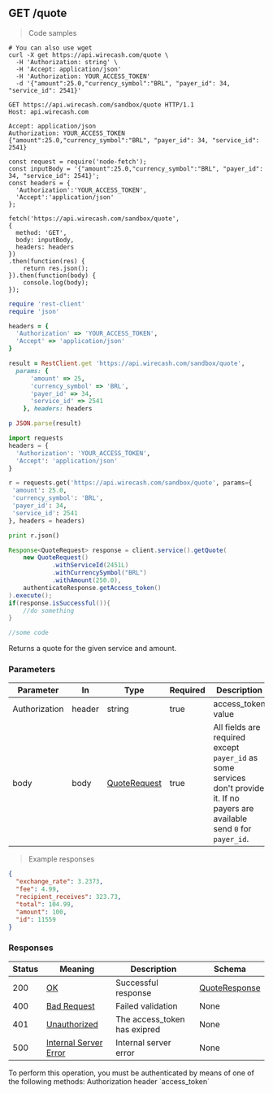 ## GET /quote

> Code samples

```shell
# You can also use wget
curl -X get https://api.wirecash.com/quote \
  -H 'Authorization: string' \
  -H 'Accept: application/json'
  -H 'Authorization: YOUR_ACCESS_TOKEN'
  -d '{"amount":25.0,"currency_symbol":"BRL", "payer_id": 34, "service_id": 2541}'
```

```http
GET https://api.wirecash.com/sandbox/quote HTTP/1.1
Host: api.wirecash.com

Accept: application/json
Authorization: YOUR_ACCESS_TOKEN
{"amount":25.0,"currency_symbol":"BRL", "payer_id": 34, "service_id": 2541}
```

```javascript--nodejs
const request = require('node-fetch');
const inputBody = '{"amount":25.0,"currency_symbol":"BRL", "payer_id": 34, "service_id": 2541}';
const headers = {
  'Authorization':'YOUR_ACCESS_TOKEN',
  'Accept':'application/json'
};

fetch('https://api.wirecash.com/sandbox/quote',
{
  method: 'GET',
  body: inputBody,
  headers: headers
})
.then(function(res) {
    return res.json();
}).then(function(body) {
    console.log(body);
});
```

```ruby
require 'rest-client'
require 'json'

headers = {
  'Authorization' => 'YOUR_ACCESS_TOKEN',
  'Accept' => 'application/json'
}

result = RestClient.get 'https://api.wirecash.com/sandbox/quote',
  params: {
      'amount' => 25,
      'currency_symbol' => 'BRL',
      'payer_id' => 34,
      'service_id' => 2541      
    }, headers: headers

p JSON.parse(result)
```

```python
import requests
headers = {
  'Authorization': 'YOUR_ACCESS_TOKEN',
  'Accept': 'application/json'
}

r = requests.get('https://api.wirecash.com/sandbox/quote', params={
 'amount': 25.0,
 'currency_symbol': 'BRL',
 'payer_id': 34,
 'service_id': 2541
}, headers = headers)

print r.json()
```

```java
Response<QuoteRequest> response = client.service().getQuote(
    new QuoteRequest()
            .withServiceId(2451L)
            .withCurrencySymbol("BRL")
            .withAmount(250.0), 
    authenticateResponse.getAccess_token()
).execute();
if(response.isSuccessful()){
    //do something
}
```

```csharp
//some code

```

Returns a quote for the given service and amount.

### Parameters

Parameter|In|Type|Required|Description
---|---|---|---|---|
Authorization|header|string|true|access_token value
body|body|[QuoteRequest](#schemaquoterequest)|true|All fields are required except `payer_id` as some services don't provide it. If no payers are available send `0` for `payer_id`.

> Example responses

```json
{
  "exchange_rate": 3.2373,
  "fee": 4.99,
  "recipient_receives": 323.73,
  "total": 104.99,
  "amount": 100,
  "id": 11559
}
```
### Responses

Status|Meaning|Description|Schema
---|---|---|---|
200|[OK](https://tools.ietf.org/html/rfc7231#section-6.3.1)|Successful response|[QuoteResponse](#schemaquoteresponse)
400|[Bad Request](https://tools.ietf.org/html/rfc7231#section-6.5.1)|Failed validation|None
401|[Unauthorized](https://tools.ietf.org/html/rfc7235#section-3.1)|The access_token has exipred|None
500|[Internal Server Error](https://tools.ietf.org/html/rfc7231#section-6.6.1)|Internal server error|None

<aside class="warning">
To perform this operation, you must be authenticated by means of one of the following methods: Authorization header `access_token`
</aside>
